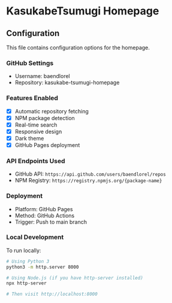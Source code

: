 # KasukabeTsumugi Homepage

## Configuration

This file contains configuration options for the homepage.

### GitHub Settings

- Username: baendlorel
- Repository: kasukabe-tsumugi-homepage

### Features Enabled

- [x] Automatic repository fetching
- [x] NPM package detection
- [x] Real-time search
- [x] Responsive design
- [x] Dark theme
- [x] GitHub Pages deployment

### API Endpoints Used

- GitHub API: `https://api.github.com/users/baendlorel/repos`
- NPM Registry: `https://registry.npmjs.org/{package-name}`

### Deployment

- Platform: GitHub Pages
- Method: GitHub Actions
- Trigger: Push to main branch

### Local Development

To run locally:

```bash
# Using Python 3
python3 -m http.server 8000

# Using Node.js (if you have http-server installed)
npx http-server

# Then visit http://localhost:8000
```
